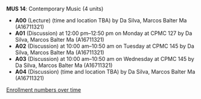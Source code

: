 **MUS 14**: Contemporary Music (4 units)

- **A00** (Lecture) (time and location TBA) by Da Silva, Marcos Balter Ma (A16711321)
- **A01** (Discussion) at 12:00 pm–12:50 pm on Monday at CPMC 127 by Da Silva, Marcos Balter Ma (A16711321)
- **A02** (Discussion) at 10:00 am–10:50 am on Tuesday at CPMC 145 by Da Silva, Marcos Balter Ma (A16711321)
- **A03** (Discussion) at 10:00 am–10:50 am on Wednesday at CPMC 145 by Da Silva, Marcos Balter Ma (A16711321)
- **A04** (Discussion) (time and location TBA) by Da Silva, Marcos Balter Ma (A16711321)

[Enrollment numbers over time](./MUS14.tsv)
